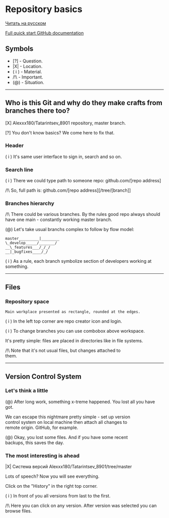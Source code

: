 # Repository basics

[Читать на русском](https://github.com/Alexxx180/Desert-Rage/blob/help/Repositories/README.ru-RU.md)

[Full quick start GitHub documentation](https://docs.github.com/en/get-started/quickstart/hello-world)

## Symbols

- [?] - Question.
- |X| - Location.
- ( i ) - Material.
- /!\ - Important.
- (@) - Situation.

---

## Who is this Git and why do they make crafts from branches there too?

[X] Alexxx180/Tatarintsev_8901 repository, master branch.

[?] You don't know basics? We come here to fix that.

### Header

( i ) It's same user interface to sign in, search and so on.

### Search line

( i ) There we could type path to someone repo:
  github.com/[repo address]

/!\ So, full path is:
  github.com/[repo address][/tree/[branch]]

### Branches hierarchy

/!\ There could be various branches. By the rules good repo
always should have one main - constantly working master branch.

(@) Let's take usual branchs complex to follow by flow model:

    master_________|________
    \_develop_____/_______/
    __\_features___/_/_/
    __|_bugfixes____/_/

( i ) As a rule, each branch symbolize section of developers
working at something.

---

## Files

### Repository space

    Main workplace presented as rectangle, rounded at the edges. 

( i ) In the left top corner are repo creator icon and login.  

( i ) To change branches you can use combobox above workspace.
  
  It's pretty simple: files are placed in directories like in
file systems.

/!\ Note that it's not usual files, but changes attached to  
them.

---

## Version Control System

### Let's think a little

(@) After long work, something x-treme happened. You lost all
you have got.

We can escape this nightmare pretty simple - set up version  
control system on local machine then attach all changes to  
remote origin. GitHub, for example.

(@) Okay, you lost some files. And if you have some recent  
backups, this saves the day.

### The most interesting is ahead

|X| Система версий Alexxx180/Tatarintsev_8901/tree/master

Lots of speech? Now you will see everything.

Click on the "History" in the right top corner.

( i ) In front of you all versions from last to the first. 

/!\ Here you can click on any version. After version was
selected you can browse files.
